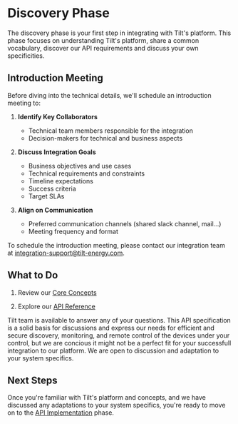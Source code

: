 # Discovery Phase

The discovery phase is your first step in integrating with Tilt's platform. This phase focuses on 
understanding Tilt's platform, share a common vocabulary, discover our API requirements and discuss 
your own specificities.

## Introduction Meeting

Before diving into the technical details, we'll schedule an introduction meeting to:

1. **Identify Key Collaborators**
    - Technical team members responsible for the integration
    - Decision-makers for technical and business aspects

2. **Discuss Integration Goals**
    - Business objectives and use cases
    - Technical requirements and constraints
    - Timeline expectations
    - Success criteria
    - Target SLAs

3. **Align on Communication**
    - Preferred communication channels (shared slack channel, mail...)
    - Meeting frequency and format

To schedule the introduction meeting, please contact our integration team at [integration-support@tilt-energy.com](mailto:integration-support@tilt-energy.com).

## What to Do

1. Review our [Core Concepts](../concepts/terminology.md)

2. Explore our [API Reference](../api/overview.md)

Tilt team is available to answer any of your questions. This API specification is a solid basis for discussions and express our needs for efficient and secure discovery, monitoring, and remote control of the devices under your control, but we are concious it might not be a perfect fit for your successfull integration to our platform. We are open to discussion and adaptation to your system specifics.

## Next Steps

Once you're familiar with Tilt's platform and concepts, and we have discussed any adaptations to your system specifics, you're ready to move on to the [API Implementation](implementation.md) phase. 